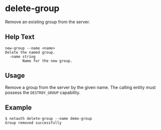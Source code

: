 # delete-group

Remove an existing group from the server.

## Help Text

```
new-group --name <name>
Delete the named group.
  -name string
        Name for the new group.
```

## Usage

Remove a group from the server by the given name.  The calling entity
must possess the `DESTROY_GROUP` capability.

## Example

```shell
$ netauth delete-group --name demo-group
Group removed successfully
```
